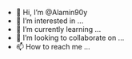 - 👋 Hi, I’m @Alamin90y
- 👀 I’m interested in ...
- 🌱 I’m currently learning ...
- 💞️ I’m looking to collaborate on ...
- 📫 How to reach me ...

<!---
Alamin90y/Alamin90y is a ✨ special ✨ repository because its `README.md` (this file) appears on your GitHub profile.
You can click the Preview link to take a look at your changes.
--->
